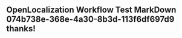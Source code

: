 <properties
ms.topic="hero-topic"
ms.test1="hero-topic"
ms.test2="test"/>

## OpenLocalization Workflow Test MarkDown 074b738e-368e-4a30-8b3d-113f6df697d9 thanks!

